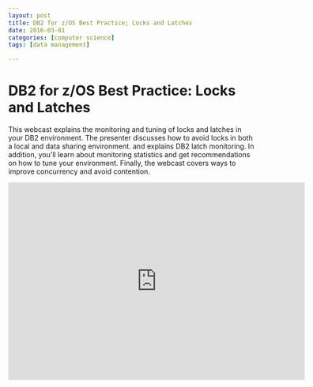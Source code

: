 ```yaml
---
layout: post
title: DB2 for z/OS Best Practice; Locks and Latches
date: 2016-03-01
categories: [computer science]
tags: [data management]

---
```


# DB2 for z/OS Best Practice: Locks and Latches

This webcast explains the monitoring and tuning of locks and latches in your DB2 environment. The presenter discusses how to avoid locks in both a local and data sharing environment. and explains DB2 latch monitoring. In addition, you'll learn about monitoring statistics and get recommendations on how to tune your environment. Finally, the webcast covers ways to improve concurrency and avoid contention.

<iframe width="600" height="400" src="https://www.youtube.com/embed/J6Eww6YJZRs" frameborder="0" allowfullscreen></iframe>